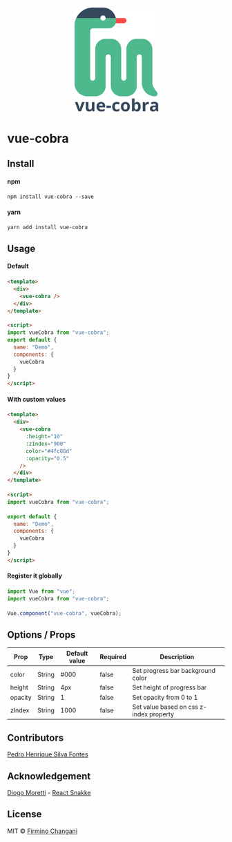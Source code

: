 <p align="center">
  <img src="./public/img/vue-cobra-logo.png" width="200">
</p>

# vue-cobra

## Install
#### npm
```
npm install vue-cobra --save
```
#### yarn
```
yarn add install vue-cobra
```

## Usage
#### Default

```html
<template>
  <div>
    <vue-cobra />
  </div>
</template>

<script>
import vueCobra from "vue-cobra";
export default {
  name: "Demo",
  components: {
    vueCobra
  }
}
</script>
```

#### With custom values

```html
<template>
  <div>
    <vue-cobra
      :height="10"
      :zIndex="900"
      color="#4fc08d"
      :opacity="0.5"
    />
  </div>
</template>

<script>
import vueCobra from "vue-cobra";

export default {
  name: "Demo",
  components: {
    vueCobra
  }
}
</script>
```

#### Register it globally

```js
import Vue from "vue";
import vueCobra from "vue-cobra";

Vue.component("vue-cobra", vueCobra);
```

## Options / Props

| Prop    | Type   | Default value | Required | Description                       |
|---------|--------|---------------|----------|-----------------------------------|
| color   | String | #000          | false    | Set progress bar background color |
| height  | String | 4px           | false    | Set height of progress bar        |
| opacity | String | 1             | false    | Set opacity from 0 to 1           |
| zIndex  | String | 1000          | false    | Set value based on css z-index property    |

## Contributors

[Pedro Henrique Silva Fontes](https://github.com/phfontess)

## Acknowledgement

[Diogo Moretti](https://github.com/diogomoretti) - [React Snakke](https://diogomoretti.github.io/react-snakke/)

## License

MIT © [Firmino Changani](https://github.com/flowck)
